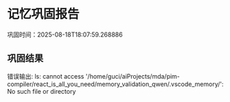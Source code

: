 # 记忆巩固报告
巩固时间：2025-08-18T18:07:59.268886

## 巩固结果

错误输出:
ls: cannot access '/home/guci/aiProjects/mda/pim-compiler/react_is_all_you_need/memory_validation_qwen/.vscode_memory/': No such file or directory

